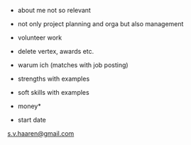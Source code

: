 - about me not so relevant
- not only project planning and orga but also management
- volunteer work
- delete vertex, awards etc.


- warum ich (matches with job posting)
- strengths with examples
- soft skills with examples
- money*
- start date

s.v.haaren@gmail.com